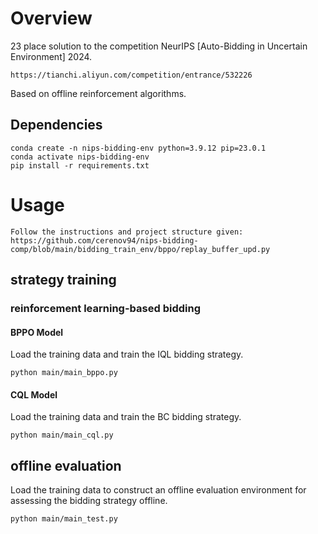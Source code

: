 # Overview
23 place solution to the competition NeurIPS [Auto-Bidding in Uncertain Environment] 2024.

```
https://tianchi.aliyun.com/competition/entrance/532226
```
Based on offline reinforcement algorithms. 

## Dependencies
```
conda create -n nips-bidding-env python=3.9.12 pip=23.0.1
conda activate nips-bidding-env
pip install -r requirements.txt
```

# Usage
```
Follow the instructions and project structure given:
https://github.com/cerenov94/nips-bidding-comp/blob/main/bidding_train_env/bppo/replay_buffer_upd.py
```

## strategy training
### reinforcement learning-based bidding


#### BPPO Model
Load the training data and train the IQL bidding strategy.
```
python main/main_bppo.py 
```

#### CQL Model
Load the training data and train the BC bidding strategy.
```
python main/main_cql.py 
```
## offline evaluation
Load the training data to construct an offline evaluation environment for assessing the bidding strategy offline.
```
python main/main_test.py
```
